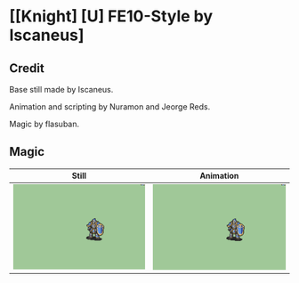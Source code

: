 # [\[Knight\] \[U\] FE10-Style by Iscaneus]

## Credit

Base still made by Iscaneus.

Animation and scripting by Nuramon and Jeorge Reds.

Magic by flasuban.
	
## Magic

| Still | Animation |
| :---: | :-------: |
| ![Magic still](./Magic_000.png) | ![Magic animation](./Magic.gif) |
